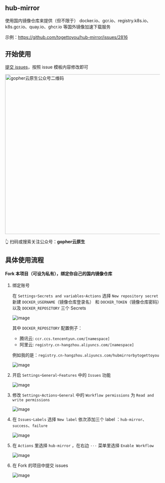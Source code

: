 ## hub-mirror

使用国内镜像仓库来提供（但不限于） docker.io、gcr.io、registry.k8s.io、k8s.gcr.io、quay.io、ghcr.io 等国外镜像加速下载服务

示例：https://github.com/togettoyou/hub-mirror/issues/2816

## 开始使用

[提交 issues](https://github.com/togettoyou/hub-mirror/issues/new/choose)，按照 issue 模板内容修改即可

<img src="https://github.com/user-attachments/assets/ea93572c-6c05-4751-bde7-35a58fe083f1" width="520" alt="gopher云原生公众号二维码">

👆 扫码或搜索关注公众号：**gopher云原生**

## 具体使用流程

#### Fork 本项目（可设为私有），绑定你自己的国内镜像仓库

1. 绑定账号

   在 `Settings`-`Secrets and variables`-`Actions` 选择 `New repository secret` 新建 `DOCKER_USERNAME`（镜像仓库登录名）
   和 `DOCKER_TOKEN`（镜像仓库密码）以及 `DOCKER_REPOSITORY` 三个 Secrets

   ![image](https://github.com/user-attachments/assets/13010521-13b2-4c55-83d6-50956e039434)

   其中 `DOCKER_REPOSITORY` 配置例子：

    - 腾讯云: `ccr.ccs.tencentyun.com/[namespace]`
    - 阿里云: `registry.cn-hangzhou.aliyuncs.com/[namespace]`

   例如我的是：`registry.cn-hangzhou.aliyuncs.com/hubmirrorbytogettoyou`

   ![image](https://github.com/user-attachments/assets/5af044b7-f62e-401c-976f-a8556964b995)

2. 开启 `Settings`-`General`-`Features` 中的 `Issues` 功能

   ![image](https://github.com/user-attachments/assets/f981a0b9-b164-4582-8f5e-46d8cbe41bae)

3. 修改 `Settings`-`Actions`-`General` 中的 `Workflow permissions` 为 `Read and write permissions`

   ![image](https://github.com/user-attachments/assets/9f556ced-d134-41f7-b47e-fa95c10db08a)

4. 在 `Issues`-`Labels` 选择 `New label` 依次添加三个 label ：`hub-mirror`、`success`、`failure`

   ![image](https://github.com/user-attachments/assets/b03db5eb-2401-49ce-ad12-515969dec27d)

5. 在 `Actions` 里选择 `hub-mirror` ，在右边 `···` 菜单里选择 `Enable Workflow`

   ![image](https://github.com/user-attachments/assets/0709ac59-a731-4266-826e-0c619e933853)

6. 在 Fork 的项目中提交 issues

   ![image](https://github.com/user-attachments/assets/c0357521-6dd0-4f13-8a99-bccdf1314ab8)
